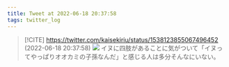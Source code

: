 ```yaml
---
title: Tweet at 2022-06-18 20:37:58
tags: twitter_log
---
```


> [!CITE] https://twitter.com/kaisekiriu/status/1538123855067496452 (2022-06-18 20:37:58)
> ![](https://twitter.com/kaisekiriu/status/1538123855067496452)
> イヌに四肢があることに気がついて「イヌってやっぱりオオカミの子孫なんだ」と感じる人は多分そんなにいない。
